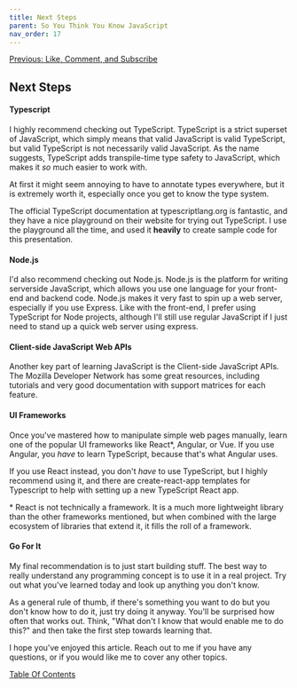 ```yaml
---
title: Next Steps
parent: So You Think You Know JavaScript
nav_order: 17
---
```

[Previous: Like, Comment, and Subscribe](16-observables.md)

## Next Steps
#### Typescript
I highly recommend checking out TypeScript. TypeScript is a strict superset of JavaScript, which simply means that valid JavaScript is valid TypeScript, but valid TypeScript is not necessarily valid JavaScript. As the name suggests, TypeScript adds transpile-time type safety to JavaScript, which makes it _so_ much easier to work with.

At first it might seem annoying to have to annotate types everywhere, but it is extremely worth it, especially once you get to know the type system.

The official TypeScript documentation at typescriptlang.org is fantastic, and they have a nice playground on their website for trying out TypeScript. I use the playground all the time, and used it **heavily** to create sample code for this presentation.

#### Node.js
I'd also recommend checking out Node.js. Node.js is the platform for writing serverside JavaScript, which allows you use one language for your front-end and backend code. Node.js makes it very fast to spin up a web server, especially if you use Express. Like with the front-end, I prefer using TypeScript for Node projects, although I'll still use regular JavaScript if I just need to stand up a quick web server using express.

#### Client-side JavaScript Web APIs
Another key part of learning JavaScript is the Client-side JavaScript APIs. The Mozilla Developer Network has some great resources, including tutorials and very good documentation with support matrices for each feature.

#### UI Frameworks
Once you've mastered how to manipulate simple web pages manually, learn one of the popular UI frameworks like React*, Angular, or Vue. If you use Angular, you *have* to learn TypeScript, because that's what Angular uses.

If you use React instead, you don't _have_ to use TypeScript, but I highly recommend using it, and there are create-react-app templates for Typescript to help with setting up a new TypeScript React app.

\* React is not technically a framework. It is a much more lightweight library than the other frameworks mentioned, but when combined with the large ecosystem of libraries that extend it, it fills the roll of a framework.


#### Go For It
My final recommendation is to just start building stuff. The best way to really understand any programming concept is to use it in a real project. Try out what you've learned today and look up anything you don't know.

As a general rule of thumb, if there's something you want to do but you don't know how to do it, just try doing it anyway. You'll be surprised how often that works out. Think, "What don't I know that would enable me to do this?" and then take the first step towards learning that.

I hope you've enjoyed this article. Reach out to me if you have any questions, or if you would like me to cover any other topics.

[Table Of Contents](index)
